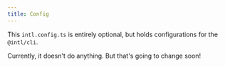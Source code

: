 ```yaml
---
title: Config
---
```


This `intl.config.ts` is entirely optional, but holds configurations for the `@intl/cli`. 

Currently, it doesn't do anything. But that's going to change soon!